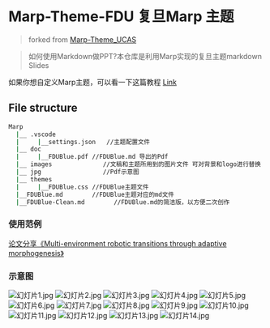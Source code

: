 # Marp-Theme-FDU 复旦Marp 主题

> forked from [Marp-Theme_UCAS](https://github.com/BeWaterMyFriend7/Marp-Theme-UCAS)

> 如何使用Markdown做PPT?本仓库是利用Marp实现的复旦主题markdown Slides


如果你想自定义Marp主题，可以看一下这篇教程 [Link](https://zhuanlan.zhihu.com/p/449668027)

## File structure

```bash
Marp
  |__ .vscode
  |     |__settings.json   //主题配置文件
  |__ doc
  |     |__FDUBlue.pdf //FDUBlue.md 导出的Pdf
  |__ images              //文稿和主题所用到的图片文件 可对背景和logo进行替换
  |__ jpg                 //Pdf示意图
  |__ themes
  |     |__FDUBlue.css //FDUBlue主题文件
  |__FDUBlue.md        //FDUBlue主题对应的md文件
  |__FDUBlue-Clean.md        //FDUBlue.md的简洁版，以方便二次创作
```



### 使用范例

[论文分享《Multi-environment robotic transitions through adaptive morphogenesis》](https://github.com/jeekzhang/Paper-sharing)

### 示意图

![幻灯片1.jpg](./jpg/1.jpg)
![幻灯片2.jpg](./jpg/2.jpg)
![幻灯片3.jpg](./jpg/3.jpg)
![幻灯片4.jpg](./jpg/4.jpg)
![幻灯片5.jpg](./jpg/5.jpg)
![幻灯片6.jpg](./jpg/6.jpg)
![幻灯片7.jpg](./jpg/7.jpg)
![幻灯片8.jpg](./jpg/8.jpg)
![幻灯片9.jpg](./jpg/9.jpg)
![幻灯片10.jpg](./jpg/10.jpg)
![幻灯片11.jpg](./jpg/11.jpg)
![幻灯片12.jpg](./jpg/12.jpg)
![幻灯片13.jpg](./jpg/13.jpg)
![幻灯片14.jpg](./jpg/14.jpg)
